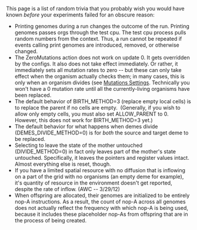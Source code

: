 This page is a list of random trivia that you probably wish you would have known *before* your experiments failed for an obscure reason:

* Printing genomes during a run changes the outcome of the run. Printing genomes passes orgs through the test cpu. The test cpu process pulls random numbers from the context. Thus, a run cannot be repeated if events calling print genomes are introduced, removed, or otherwise changed.
* The ZeroMutations action does not work on update 0. It gets overridden by the configs. It also does not take effect immediately. Or rather, it immediately sets all mutation rates to zero -- but these can only take effect when the organism actually checks them; in many cases, this is only when an organism divides (see [Mutations Settings](Mutations-Settings). Technically you won't have a 0 mutation rate until all the currently-living organisms have been replaced.
* The default behavior of BIRTH_METHOD=3 (replace empty local cells) is to replace the parent if no cells are empty.  (Generally, if you wish to allow only empty cells, you must also set ALLOW_PARENT to 0. However, this does not work for BIRTH_METHOD=3 yet.)
* The default behavior for what happens when demes divide (DEMES_DIVIDE_METHOD=0) is for *both* the source and target deme to be replaced.
* Selecting to leave the state of the mother untouched (DIVIDE_METHOD=0) in fact only leaves part of the mother's state untouched. Specifically, it leaves the pointers and register values intact. Almost everything else is reset, though.
* If you have a limited spatial resource with no diffusion that is inflowing on a part of the grid with no organisms (an empty deme for example), it's quantity of resource in the environment doesn't get reported, despite the rate of inflow. (AWC -- 3/29/12)
* When offspring are allocated, their genomes are initialized to be entirely nop-A instructions. As a result, the count of nop-A across all genomes does not actually reflect the frequency with which nop-A is being used, because it includes these placeholder nop-As from offspring that are in the process of being created.